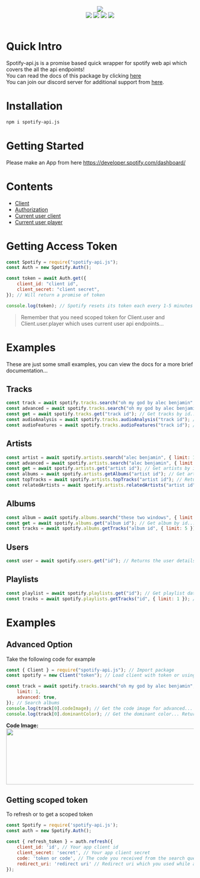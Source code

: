 <div align="center">
  <img src="https://media.discordapp.net/attachments/736466510888960020/760853915876327464/Sa.png?width=718&height=275"><br>
  <div>
    <a href="https://spotify-api.js.org"><img src="https://img.shields.io/badge/READ-DOCS-orange?style=for-the-badge"></a>
    <a href="https://github.com/spotify-api/spotify-api.js/"><img src="https://img.shields.io/github/repo-size/spotify-api/spotify-api.js?label=Size&style=for-the-badge"></a>
    <a href="https://www.npmjs.com/package/spotify-api.js"><img src="https://img.shields.io/npm/v/spotify-api.js?label=Version&style=for-the-badge"></a>
    <a href="https://discord.gg/FrduEZd"><img src="https://img.shields.io/discord/736099894963601438?label=Discord&style=for-the-badge"></a>
  </div><br>
</div>

# Quick Intro

Spotify-api.js is a promise based quick wrapper for spotify web api which covers the all the api endpoints!<br/>
You can read the docs of this package by clicking [here](https://spotify-api.js.org)<br/>
You can join our discord server for additional support from [here](https://discord.gg/FrduEZd).

# Installation

```bash
npm i spotify-api.js
```

# Getting Started

Please make an App from here https://developer.spotify.com/dashboard/

# Contents

- [Client](https://spotify-api.js.org/#/docs/class/Client)
- [Authorization](https://spotify-api.js.org/#/docs/class/Auth)
- [Current user client](https://spotify-api.js.org/#/docs/class/UserClient)
- [Current user player](https://spotify-api.js.org/#/docs/class/UserPlayer)

# Getting Access Token

```js
const Spotify = require("spotify-api.js");
const Auth = new Spotify.Auth();

const token = await Auth.get({
    client_id: "client id",
    client_secret: "client secret",
}); // Will return a promise of token 

console.log(token); // Spotify resets its token each every 1-5 minutes to prevent api spam!
```

> Remember that you need scoped token for Client.user and Client.user.player which uses current user api endpoints...

# Examples

These are just some small examples, you can view the docs for a more brief documentation...

## Tracks

```js
const track = await spotify.tracks.search("oh my god by alec benjamin", { limit: 1 }); // Searches for the track and limit will be 20 by default
const advanced = await spotify.tracks.search("oh my god by alec benjamin", { limit: 1, advanced: true, }); // Same but this will return a `codeImage` and `dominantColor` key with it!
const get = await spotify.tracks.get("track id"); // Get tracks by id...
const audioAnalysis = await spotify.tracks.audioAnalysis("track id"); // Get audio analysis of the track
const audioFeatures = await spotify.tracks.audioFeatures("track id"); // Get audio features of the track
```

## Artists

```js
const artist = await spotify.artists.search("alec benjamin", { limit: 1 }); // Searches for the artist with a default limit as 1...
const advanced = await spotify.artists.search("alec benjamin", { limit: 1, advanced: true, }); // Returns a `dominantColor` and `codeImage` key with the response../
const get = await spotify.artists.get("artist id"); // Get artists by id. Has advanced option too...
const albums = await spotify.artists.getAlbums("artist id"); // Get artist albums by id. Has advanced and limit option too...
const topTracks = await spotify.artists.topTracks("artist id"); // Returns top tracks of the artist. Has advanced and limit option too...
const relatedArtists = await spotify.artists.relatedArtists("artist id"); // Returns related artists. Has advanced and limit option too...
```

## Albums

```js
const album = await spotify.albums.search("these two windows", { limit: 1 }); // Searches for an album. Has advanced option too...
const get = await spotify.albums.get("album id"); // Get album by id...
const tracks = await spotify.albums.getTracks("album id", { limit: 5 }); // Get all tracks of an album. Has advanced option too...
```

## Users

```js
const user = await spotify.users.get("id"); // Returns the user details by id...
```

## Playlists

```js
const playlist = await spotify.playlists.get("id"); // Get playlist data by id
const tracks = await spotify.playlists.getTracks("id", { limit: 1 }); // Get all tracks in an album by id. Has advanced option too...
```

# Examples

## Advanced Option

Take the following code for example

```js
const { Client } = require("spotify-api.js"); // Import package
const spotify = new Client("token"); // Load client with token or using oauth

const track = await spotify.tracks.search("oh my god by alec benjamin", {
    limit: 1,
    advanced: true,
}); // Search albums
console.log(track[0].codeImage); // Get the code image for advanced...
console.log(track[0].dominantColor); // Get the dominant color... Returns { hex: string, rgb: [r, g, b, a] }
```

**Code Image:**<br/>
<img src = "https://scannables.scdn.co/uri/plain/jpeg/786a95/white/1080/spotify:track:44I5NYJ7CGEcaLOuG2zJsU" width = '600' height = "150"></img>

## Getting scoped token

To refresh or to get a scoped token

```js
const Spotify = require('spotify-api.js');
const auth = new Spotify.Auth();

const { refresh_token } = auth.refresh({
    client_id: 'id', // Your app client id
    client_secret: 'secret', // Your app client secret
    code: 'token or code', // The code you received from the search query. You can use refresh token to get new access_token also
    redirect_uri: 'redirect uri' // Redirect uri which you used while auth, which is only for verification
});
```